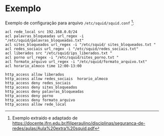 # Exemplo

Exemplo de configuração para arquivo `/etc/squid/squid.conf` [^1]:

```squid
acl rede_local src 192.168.0.0/24
acl palavras_bloqueadas url_regex -i "/etc/squid/palavras_bloqueadas.txt"
acl sites_bloqueados url_regex -i "/etc/squid/ sites_bloqueados.txt "
acl redes_sociais url_regex -i "/etc/squid/redes_sociais.txt"
acl liberados src "/etc/squid/ips_liberados.txt "
acl porno url_regex -i "/etc/squid/sites_porno.txt "
acl formato_arquivo url_regex -i "/etc/squid/formato_arquivo.txt"
acl horario_almoco time 12:00-13:00

http_access allow liberados
http_access allow redes_sociais  horario_almoco
http_access deny redes_sociais
http_access deny sites_bloqueados
http_access deny palavras_bloqueadas
http_access deny porno
http_access deny formato_arquivo
http_access allow rede_local
```

[^1]: Exemplo extraído e adaptado de <https://docente.ifrn.edu.br/filiperaulino/disciplinas/seguranca-de-redes/aulas/Aula%20extra%20squid.pdf>